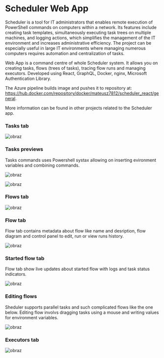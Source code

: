 # Scheduler Web App

Scheduler is a tool for IT administrators that enables remote execution of PowerShell commands on computers within a network. Its features include creating task templates, simultaneously executing task trees on multiple machines, and logging actions, which simplifies the management of the IT environment and increases administrative efficiency. The project can be especially useful in large IT environments where managing numerous computers requires automation and centralization of tasks.

Web App is a command centre of whole Scheduler system. It allows you on creating tasks, flows (trees of tasks), tracing flow runs and managing executors. Developed using React, GraphQL, Docker, nginx, Microsoft Authentication Library.

The Azure pipeline builds image and pushes it to repository at: https://hub.docker.com/repository/docker/mateusz7812/scheduler_react/general.

More information can be found in other projects related to the Scheduler app.

### Tasks tab
![obraz](https://github.com/user-attachments/assets/d7c3f28e-0813-4277-8a14-feaeb14eeaa0)

### Tasks previews
Tasks commands uses Powershell systax allowing on inserting evironment variables and combining commands.

![obraz](https://github.com/user-attachments/assets/f7f081b1-1f62-4c9f-9d31-dfc82e743dd1)

![obraz](https://github.com/user-attachments/assets/11042d4f-d451-4618-90b6-41cf53c7afcb)

### Flows tab
![obraz](https://github.com/user-attachments/assets/0c0ccdf3-582c-46ce-a100-c9d4e95d6245)

### Flow tab
Flow tab contains metadata about flow like name and desription, flow diagram and control panel to edit, run or view runs history.

![obraz](https://github.com/user-attachments/assets/f6f920da-da4d-45b7-bf6c-eaa1f76b16d2)

### Started flow tab
Flow tab show live updates about started flow with logs and task status indicators.

![obraz](https://github.com/user-attachments/assets/03532a8c-b7aa-4666-be88-fa5fb11db1a7)

### Editing flows
Sheduler supports parallel tasks and such complicated flows like the one below.
Editing flow involvs dragging tasks using a mouse and writing values for environment variables. 

![obraz](https://github.com/user-attachments/assets/a097c481-529d-4d87-bbe9-1816da84ef8b)

### Executors tab
![obraz](https://github.com/user-attachments/assets/c21f9015-ceee-4118-9aee-eb1e25d3ed9d)
